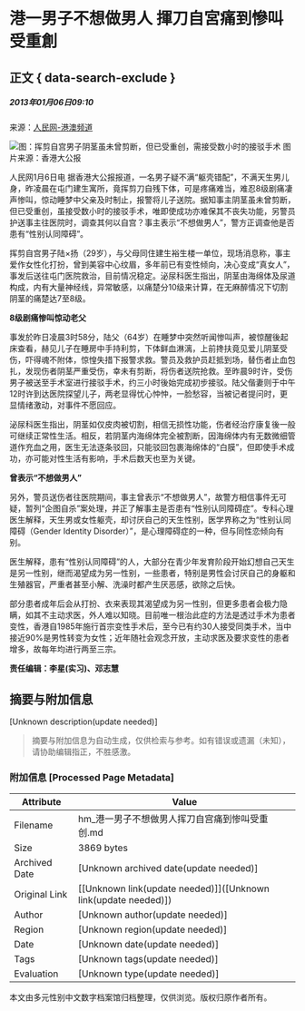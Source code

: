 # 港一男子不想做男人 揮刀自宮痛到慘叫受重創

## 正文 { data-search-exclude }


##### 2013年01月06日09:10    
来源：[人民网-港澳频道](http://hm.people.com.cn/)

![图：挥剪自宫男子阴茎虽未曾剪断，但已受重创，需接受数小时的接驳手术 图片来源：香港大公报](/NMediaFile/2013/0106/MAIN201301060917000024891451277.jpg)

人民网1月6日电 据香港大公报报道，一名男子疑不满“躯壳错配”，不满天生男儿身，昨凌晨在屯门建生寓所，竟挥剪刀自残下体，可是疼痛难当，难忍8级剧痛凄声惨叫，惊动睡梦中父亲及时制止，报警将儿子送院。据知事主阴茎虽未曾剪断，但已受重创，虽接受数小时的接驳手术，唯即使成功亦难保其不丧失功能，另警员护送事主往医院时，调查其何以自宫？事主表示“不想做男人”，警方正调查他是否患有“性别认同障碍”。

挥剪自宫男子陆×扬（29岁），与父母同住建生裕生楼一单位，现场消息称，事主爱作女性化打扮，曾到美容中心纹眉，多年前已有变性倾向，决心变成“真女人”，事发后送往屯门医院救治，目前情况稳定。泌尿科医生指出，阴茎由海绵体及尿道构成，内有大量神经线，异常敏感，以痛楚分10级来计算，在无麻醉情况下切割阴茎的痛楚达7至8级。

**8级剧痛惨叫惊动老父**

事发於昨日凌晨3时58分，陆父（64岁）在睡梦中突然听闻惨叫声，被惊醒後起床查看，赫见儿子在睡房中手持利剪，下体鲜血淋漓，上前搀扶竟见爱儿阴茎受伤，吓得魂不附体，惊惶失措下报警求救。警员及救护员赶抵到场，替伤者止血包扎，发现伤者阴茎严重受伤，幸未有剪断，将伤者送院抢救。至昨晨9时许，受伤男子被送至手术室进行接驳手术，约三小时後始完成初步接驳。陆父偕妻则于中午12时许到达医院探望儿子，两老显得忧心忡忡，一脸愁容，当被记者提问时，更显情绪激动，对事件不愿回应。

泌尿科医生指出，阴茎如仅皮肉被切割，相信无损性功能，伤者经治疗康复後一般可继续正常性生活。相反，若阴茎内海绵体完全被割断，因海绵体内有无数微细管道作充血之用，医生无法逐条驳回，只能驳回包裹海绵体的“白膜”，但即使手术成功，亦可能对性生活有影响，手术后数天也至为关键。

**曾表示“不想做男人”**

另外，警员送伤者往医院期间，事主曾表示“不想做男人”，故警方相信事件无可疑，暂列“企图自杀”案处理，并正了解事主是否患有“性别认同障碍症”。专科心理医生解释，天生男或女性躯壳，却讨厌自己的天生性别，医学界称之为“性别认同障碍（Gender Identity Disorder）”，是心理障碍症的一种，但与同性恋倾向有别。

医生解释，患有“性别认同障碍”的人，大部分在青少年发育阶段开始幻想自己天生是另一性别，继而渴望成为另一性别，一些患者，特别是男性会讨厌自己的身躯和生殖器官，严重者甚至小解、洗澡时都产生厌恶感，欲除之后快。

部分患者成年后会从打扮、衣来表现其渴望成为另一性别，但更多患者会极力隐瞒，如其不主动求医，外人难以知晓。目前唯一根治此症的方法是透过手术为患者变性，香港自1985年施行首宗变性手术后，至今已有约30人接受同类手术，当中接近90%是男性转变为女性；近年随社会观念开放，主动求医及要求变性的患者增多，故每年均进行两至三宗。

**责任编辑：李星(实习)、邓志慧**
<!-- tcd_original_link http://hm.people.com.cn/n/2013/0106/c42272-20104224.html -->


## 摘要与附加信息

<!-- tcd_abstract -->
[Unknown description(update needed)]
<!-- tcd_abstract_end -->

> 摘要与附加信息为自动生成，仅供检索与参考。如有错误或遗漏（未知），请协助编辑指正，不胜感激。

### 附加信息 [Processed Page Metadata]

| Attribute       | Value                                  |
|-----------------|----------------------------------------|
| Filename        | hm_港一男子不想做男人挥刀自宫痛到惨叫受重创.md                             |
| Size            | 3869 bytes                           |
| Archived Date   | [Unknown archived date(update needed)]                             |
| Original Link   | [[Unknown link(update needed)]]([Unknown link(update needed)])                       |
| Author          | [Unknown author(update needed)]                               |
| Region          | [Unknown region(update needed)]                               |
| Date            | [Unknown date(update needed)]                                 |
| Tags            | [Unknown tags(update needed)]                                 |
| Evaluation            | [Unknown type(update needed)]                                 |
<!-- tcd_table_end -->

本文由多元性别中文数字档案馆归档整理，仅供浏览。版权归原作者所有。
